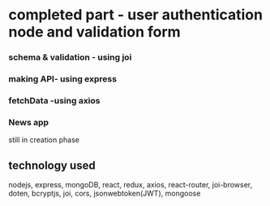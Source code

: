 # completed part - user authentication node and validation form

### schema & validation - using joi
### making API- using express
### fetchData -using axios

### News app

still in creation phase

## technology used

nodejs, express, mongoDB, react, redux, axios, react-router, joi-browser, doten, bcryptjs, joi, cors, jsonwebtoken(JWT), mongoose
